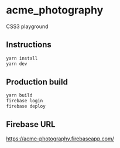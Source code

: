 # acme_photography

CSS3 playground

## Instructions

```bash
yarn install
yarn dev
```

## Production build

```bash
yarn build
firebase login
firebase deploy
```

## Firebase URL

<https://acme-photography.firebaseapp.com/>
